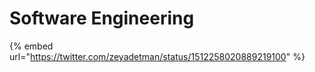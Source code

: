# Software Engineering

{% embed url="https://twitter.com/zeyadetman/status/1512258020889219100" %}
